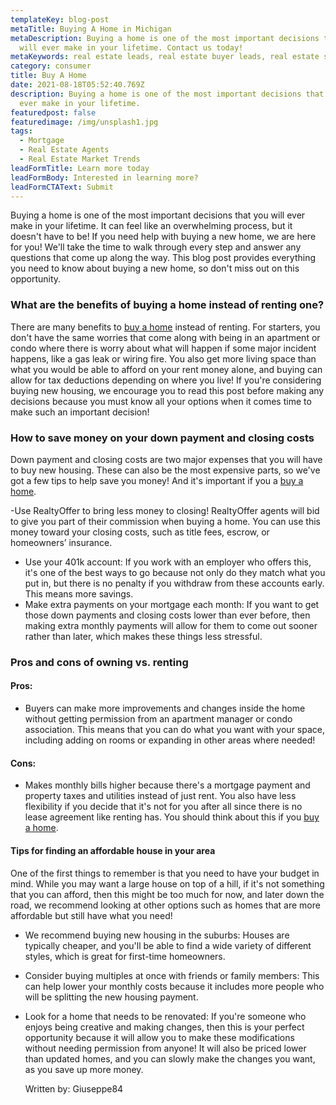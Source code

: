 ```yaml
---
templateKey: blog-post
metaTitle: Buying A Home in Michigan
metaDescription: Buying a home is one of the most important decisions that you
  will ever make in your lifetime. Contact us today!
metaKeywords: real estate leads, real estate buyer leads, real estate seller leads
category: consumer
title: Buy A Home
date: 2021-08-18T05:52:40.769Z
description: Buying a home is one of the most important decisions that you will
  ever make in your lifetime.
featuredpost: false
featuredimage: /img/unsplash1.jpg
tags:
  - Mortgage
  - Real Estate Agents
  - Real Estate Market Trends
leadFormTitle: Learn more today
leadFormBody: Interested in learning more?
leadFormCTAText: Submit
---
```


Buying a home is one of the most important decisions that you will ever make in your lifetime. It can feel like an overwhelming process, but it doesn't have to be! If you need help with buying a new home, we are here for you! We'll take the time to walk through every step and answer any questions that come up along the way. This blog post provides everything you need to know about buying a new home, so don't miss out on this opportunity.

### What are the benefits of buying a home instead of renting one?

There are many benefits to [buy a home](https://realtyoffer.com/) instead of renting. For starters, you don't have the same worries that come along with being in an apartment or condo where there is worry about what will happen if some major incident happens, like a gas leak or wiring fire.
You also get more living space than what you would be able to afford on your rent money alone, and buying can allow for tax deductions depending on where you live! If you're considering buying new housing, we encourage you to read this post before making any decisions because you must know all your options when it comes time to make such an important decision!

### How to save money on your down payment and closing costs

Down payment and closing costs are two major expenses that you will have to buy new housing. These can also be the most expensive parts, so we've got a few tips to help save you money! And it's important if you a [buy a home](https://realtyoffer.com/).

\-Use RealtyOffer to bring less money to closing! RealtyOffer agents will bid to give you part of their commission when buying a home. You can use this money toward your closing costs, such as title fees, escrow, or homeowners’ insurance.

- Use your 401k account: If you work with an employer who offers this, it's one of the best ways to go because not only do they match what you put in, but there is no penalty if you withdraw from these accounts early. This means more savings.
- Make extra payments on your mortgage each month: If you want to get those down payments and closing costs lower than ever before, then making extra monthly payments will allow for them to come out sooner rather than later, which makes these things less stressful.

### Pros and cons of owning vs. renting

#### Pros:

- Buyers can make more improvements and changes inside the home without getting permission from an apartment manager or condo association. This means that you can do what you want with your space, including adding on rooms or expanding in other areas where needed!

#### Cons:

- Makes monthly bills higher because there's a mortgage payment and property taxes and utilities instead of just rent. You also have less flexibility if you decide that it's not for you after all since there is no lease agreement like renting has. You should think about this if you [buy a home](https://realtyoffer.com/).

#### Tips for finding an affordable house in your area

One of the first things to remember is that you need to have your budget in mind. While you may want a large house on top of a hill, if it's not something that you can afford, then this might be too much for now, and later down the road, we recommend looking at other options such as homes that are more affordable but still have what you need!

- We recommend buying new housing in the suburbs: Houses are typically cheaper, and you'll be able to find a wide variety of different styles, which is great for first-time homeowners.
- Consider buying multiples at once with friends or family members: This can help lower your monthly costs because it includes more people who will be splitting the new housing payment.
- Look for a home that needs to be renovated: If you're someone who enjoys being creative and making changes, then this is your perfect opportunity because it will allow you to make these modifications without needing permission from anyone! It will also be priced lower than updated homes, and you can slowly make the changes you want, as you save up more money.

  Written by: Giuseppe84
